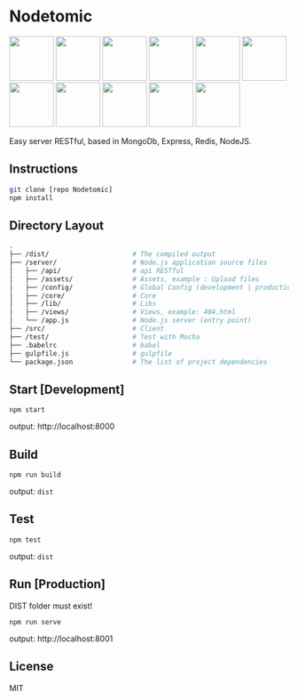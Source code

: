 
# Nodetomic

<img src="http://solucionesit.ldtsynergy.com/-/Srvs015/MongoDB/file/view/mongodb.png/547250106/315x368/mongodb.png" width="80">
<img src="http://code.runnable.com/images/provider-icons/icon-express-alt.svg" width="80">
<img src="https://chris.lu/upload/images/redis.png" width="80">
<img src="http://oraclelinuxworld.com/wp-content/uploads/2016/01/NodeJS-Small-Blog-Feature-Image-.jpg" width="80">
<img src="http://www.themightycribb.com/wp-content/uploads/2016/08/gulpjs-logo.jpg" width="80">
<img src="https://cms-assets.tutsplus.com/uploads/users/16/posts/24511/preview_image/babel-1.png" width="80">
<img src="https://avatars0.githubusercontent.com/u/8770005?v=3&s=400" width="80">
<img src="https://nodemon.io/nodemon.svg" width="80">
<img src="https://pbs.twimg.com/profile_images/599259952574693376/DMrPoJtc.png" width="80">
<img src="http://bluebirdjs.com/img/logo.png" width="80">
<img src="http://www.erikasland.com/static/images/mongoose.png" width="80">

Easy server RESTful, based in MongoDb, Express, Redis, NodeJS.

## Instructions

```bash
git clone [repo Nodetomic]
npm install
```

## Directory Layout

```bash
.
├── /dist/                     # The compiled output
├── /server/                   # Node.js application source files
│   ├── /api/                  # api RESTful
│   ├── /assets/               # Assets, example : Upload files
│   ├── /config/               # Global Config (development | production)
│   ├── /core/                 # Core
│   ├── /lib/                  # Libs
│   ├── /views/                # Views, example: 404.html
│   └── /app.js                # Node.js server (entry point)
├── /src/                      # Client
├── /test/                     # Test with Mocha
├── .babelrc                   # babel
├── gulpfile.js                # gulpfile
└── package.json               # The list of project dependencies
```

## Start [Development]

`npm start`

output: http://localhost:8000

## Build

 `npm run build`

output: `dist`

## Test

 `npm test`

output: `dist`

## Run [Production]

DIST folder must exist!

 `npm run serve`

output: http://localhost:8001

## License

MIT
